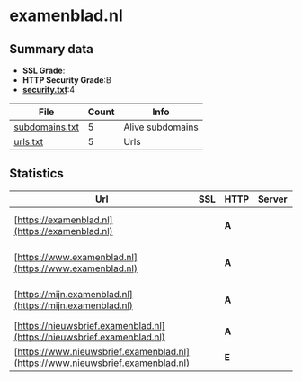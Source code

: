 

# examenblad.nl
## Summary data


 - **SSL Grade**:
 - **HTTP Security Grade**:B
 - **[security.txt](https://www.digitaleoverheid.nl/nieuws/standaard-security-txt-nu-verplicht-voor-overheid/)**:4


| File       | Count | Info |
|------------|-------|------|
|[subdomains.txt](/data/examenblad.nl/subdomains.txt)|5|Alive subdomains|
|[urls.txt](/data/examenblad.nl/urls.txt)|5|Urls|


## Statistics


| Url | SSL | HTTP | Server | Cookie | HSTS | CORS | CTO | CSP | XFO | XXP | RP |FP| Tech |Title |
|--------|-------|-------|------|------|------|------|------|------|------|------|------|------|------|------|
|[https://examenblad.nl](https://examenblad.nl)| | **A**|| |:white_check_mark: | | | :white_check_mark:| :white_check_mark: | | :white_check_mark: | |HSTS|308 Permanent Re...|
|[https://www.examenblad.nl](https://www.examenblad.nl)| | **A**|| |:white_check_mark: | | | :white_check_mark:| :white_check_mark: | | :white_check_mark: | |Drupal:10 HSTS PHP|Examenblad.nl|
|[https://mijn.examenblad.nl](https://mijn.examenblad.nl)| | **A**|| |:white_check_mark: | | | | :white_check_mark: | | :white_check_mark: | |Drupal:10 HSTS PHP|Redirecting to h...|
|[https://nieuwsbrief.examenblad.nl](https://nieuwsbrief.examenblad.nl)| | **A**|| |:white_check_mark: | | | | :white_check_mark: | | :white_check_mark: | |HSTS|301 Moved Perman...|
|[https://www.nieuwsbrief.examenblad.nl](https://www.nieuwsbrief.examenblad.nl)| | **E**|| | | | | | | | :white_check_mark: | |HSTS|301 Moved Perman...|


